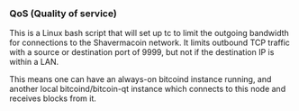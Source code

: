 ### QoS (Quality of service) ###

This is a Linux bash script that will set up tc to limit the outgoing bandwidth for connections to the Shavermacoin network. It limits outbound TCP traffic with a source or destination port of 9999, but not if the destination IP is within a LAN.

This means one can have an always-on bitcoind instance running, and another local bitcoind/bitcoin-qt instance which connects to this node and receives blocks from it.
